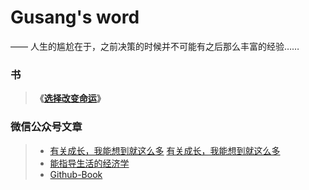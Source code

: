 # Gusang's word

—— 人生的尴尬在于，之前决策的时候并不可能有之后那么丰富的经验……

### 书

> **《[选择改变命运](/fate/)》** 

### 微信公众号文章

> * [有关成长，我能想到就这么多](https://mp.weixin.qq.com/s/PxL3WxmYhTj6CH1Hyyzp2A)       [有关成长，我能想到就这么多](/article/grow.md)
> * [能指导生活的经济学](/article/经济学.md)
> * [Github-Book](/article/gitbook.md)
